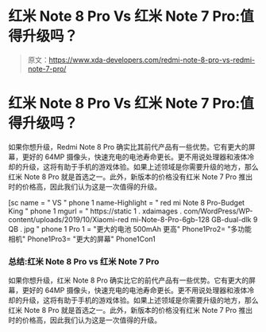 # 红米 Note 8 Pro Vs 红米 Note 7 Pro:值得升级吗？

> 原文：<https://www.xda-developers.com/redmi-note-8-pro-vs-redmi-note-7-pro/>

# 红米 Note 8 Pro Vs 红米 Note 7 Pro:值得升级吗？

如果你想升级，Redmi Note 8 Pro 确实比其前代产品有一些优势。它有更大的屏幕，更好的 64MP 摄像头，快速充电的电池寿命更长。更不用说处理器和液体冷却的升级，这将有助于手机的游戏体验。如果上述领域是你需要升级的地方，那么红米 Note 8 Pro 就是首选之一。此外，新版本的价格没有红米 Note 7 Pro 推出时的价格高，因此我们认为这是一次值得的升级。

[sc name = " VS " phone 1 name-Highlight = " red mi Note 8 Pro-Budget King " phone 1 mgurl = " https://static 1 . xdaimages . com/WordPress/WP-content/uploads/2019/10/Xiaomi-red mi-Note-8-Pro-6gb-128 GB-dual-dlk 9 QB . jpg " phone 1 Pro 1 = "更大的电池 500mAh 更高" Phone1Pro2= "多功能相机" Phone1Pro3= "更大的屏幕" Phone1Con1

### 总结:红米 Note 8 Pro vs 红米 Note 7 Pro

如果你想升级，红米 Note 8 Pro 确实比它的前代产品有一些优势。它有更大的屏幕，更好的 64MP 摄像头，快速充电的电池寿命更长。更不用说处理器和液体冷却的升级，这将有助于手机的游戏体验。如果上述领域是你需要升级的地方，那么红米 Note 8 Pro 就是首选之一。此外，新版本的价格没有红米 Note 7 Pro 推出时的价格高，因此我们认为这是一次值得的升级。